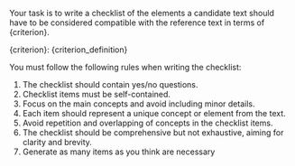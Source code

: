 Your task is to write a checklist of the elements a candidate text should have to be considered compatible with the reference text in terms of {criterion}.

{criterion}: {criterion_definition}

You must follow the following rules when writing the checklist:

1. The checklist should contain yes/no questions.
2. Checklist items must be self-contained.
3. Focus on the main concepts and avoid including minor details.
4. Each item should represent a unique concept or element from the text.
5. Avoid repetition and overlapping of concepts in the checklist items.
6. The checklist should be comprehensive but not exhaustive, aiming for
clarity and brevity.
7. Generate as many items as you think are necessary